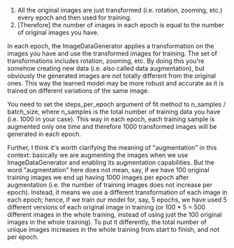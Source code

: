 1) All the original images are just transformed (i.e. rotation, zooming, etc.) every epoch and then used for training.
2) [Therefore] the number of images in each epoch is equal to the number of original images you have.

In each epoch, the ImageDataGenerator applies a transformation on the images you have and use the transformed images for training. The set of transformations includes rotation, zooming, etc. By doing this you're somehow creating new data (i.e. also called data augmentation), but obviously the generated images are not totally different from the original ones. This way the learned model may be more robust and accurate as it is trained on different variations of the same image.

You need to set the steps_per_epoch argument of fit method to n_samples / batch_size, where n_samples is the total number of training data you have (i.e. 1000 in your case). This way in each epoch, each training sample is augmented only one time and therefore 1000 transformed images will be generated in each epoch.

Further, I think it's worth clarifying the meaning of "augmentation" in this context: basically we are augmenting the images when we use ImageDataGenerator and enabling its augmentation capabilities. But the word "augmentation" here does not mean, say, if we have 100 original training images we end up having 1000 images per epoch after augmentation (i.e. the number of training images does not increase per epoch). Instead, it means we use a different transformation of each image in each epoch; hence, if we train our model for, say, 5 epochs, we have used 5 different versions of each original image in training (or 100 * 5 = 500 different images in the whole training, instead of using just the 100 original images in the whole training). To put it differently, the total number of unique images increases in the whole training from start to finish, and not per epoch.
